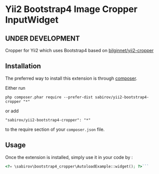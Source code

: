 Yii2 Bootstrap4 Image Cropper InputWidget 
==========================================
UNDER DEVELOPMENT
-----------------
Cropper for Yii2 which uses Bootstrap4 based on <a href="https://github.com/bilginnet/yii2-cropper" target="_blank">bilginnet/yii2-cropper</a>

Installation
------------

The preferred way to install this extension is through [composer](http://getcomposer.org/download/).

Either run

```
php composer.phar require --prefer-dist sabirov/yii2-bootstrap4-cropper "*"
```

or add

```
"sabirov/yii2-bootstrap4-cropper": "*"
```

to the require section of your `composer.json` file.


Usage
-----

Once the extension is installed, simply use it in your code by  :

```php
<?= \sabirov\bootstrap4_cropper\AutoloadExample::widget(); ?>```